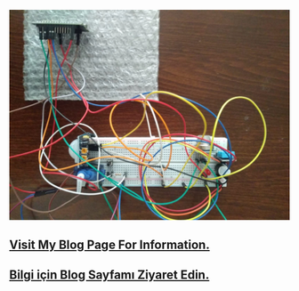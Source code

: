 ![](/project-image.jpg)
## [Visit My Blog Page For Information.](https://www.mustafasitlab.com/2023/07/physical-security-system-room-esp32-project.html)
## [Bilgi için Blog Sayfamı Ziyaret Edin.](https://www.mustafasitlab.com/2023/07/physical-security-system-room-esp32-project.html)
